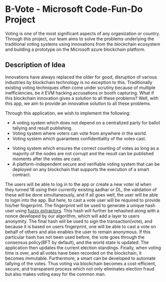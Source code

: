 # B-Vote - Microsoft Code-Fun-Do Project
Voting is one of the most significant aspects of any organization or country. Through this project, our team aims to solve the problems underlying the traditional voting systems using innovations from the blockchain ecosystem and building a prototype on the Microsoft azure blockchain platform.


## Description of Idea
Innovations have always replaced the older for good, disruption of various industries by blockchain technology is no exception to this. Traditionally existing voting techniques often come under scrutiny because of multiple inefficiencies, be it EVM hacking accusations or booth capturing. What if this blockchain innovation gives a solution to all these problems? 
Well, with this app, we aim to provide an innovative solution to all these problems.

Through this application, we wish to implement the following:

- A voting system which does not depend on a centralized party for ballot tallying and result publishing.
- Voting system where voters can vote from anywhere in the world.
- Voting system which guarantees confidentiality of the votes cast.
* Voting system which ensures the correct counting of votes as long as a majority of the nodes are not corrupt and the result can be published moments after the votes are cast.
* A platform-independent secure and verifiable voting system that can be deployed on any blockchain that supports the execution of a smart contract.
 
The users will be able to log in to the app or create a new voter id when they turned 18 using their currently existing aadhar or DL, the validation of these will be done simultaneously, and if all goes well, the user will be able to login into the app.
But here, to cast a vote user will be required to provide his/her fingerprint. The fingerprint will be used to generate a unique hash user using [fuzzy extractors](https://en.wikipedia.org/wiki/Fuzzy_extractor). This hash will further be rehashed along with a nonce developed by our algorithm, which will add a layer to users anonymity.  The final hash will be used to sign the transaction(vote), and because it is based on users fingerprint, one will be able to cast a vote on behalf of others and also enables the user to remain anonymous.   If this particular hash has not been used before, the vote goes through the consensus policy(BFT by default), and the world state is updated. The application then updates the current election standings.
Finally, when voting time is over, and all votes have been recorded on the blockchain, it becomes immutable. 
Furthermore, a smart can be developed to automate tallying of the votes. Thus voting via blockchain becomes a cost-efficient, secure, and transparent process which not only eliminates election fraud but also makes voting easy for the common man.
